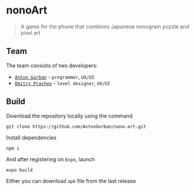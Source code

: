 # nonoArt

> A game for the phone that combines Japanese nonogram puzzle and pixel art

## Team

The team consists of two developers:

- [`Anton Gorban`](https://github.com/AntonGorban/) - `programmer`, `UX/UI`
- [`Dmitry Prachev`](mailto:0669600185d@gmail.com) - `level designer`, `UX/UI`

## Build

Download the repository locally using the command

```
git clone https://github.com/AntonGorban/nono-art.git
```

Install dependencies

```
npm i
```

And after registering on `Expo`, launch

```
expo build
```

Either you can download `apk` file from the last release
